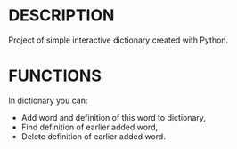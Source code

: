 # DESCRIPTION

Project of simple interactive dictionary created with Python.

# FUNCTIONS

In dictionary you can:
<br>

- Add word and definition of this word to dictionary,
  <br>
- Find definition of earlier added word,
  <br>
- Delete definition of earlier added word.
